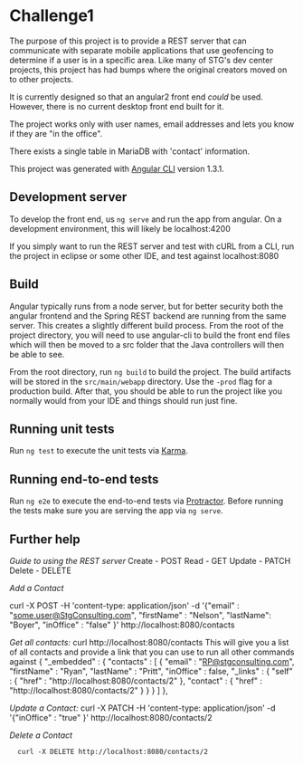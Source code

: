 # Challenge1

The purpose of this project is to provide a REST server that can communicate with separate mobile applications that use geofencing to determine if a user is in a specific area.
Like many of STG's dev center projects, this project has had bumps where the original creators moved on to other projects.

It is currently designed so that an angular2 front end _could_ be used. However, there is no current desktop front end built for it.

The project works only with user names, email addresses and lets you know if they are "in the office".

There exists a single table in MariaDB with 'contact' information.

This project was generated with [Angular CLI](https://github.com/angular/angular-cli) version 1.3.1.

## Development server

To develop the front end, us `ng serve` and run the app from angular. On a development environment, this will likely be localhost:4200

If you simply want to run the REST server and test with cURL from a CLI, run the project in eclipse or some other IDE, and test against localhost:8080

## Build

Angular typically runs from a node server, but for better security both the angular frontend and the Spring REST backend are running from the same server. This creates a slightly different build process. From the root of the project directory, you will need to use angular-cli to build the front end files which will then be moved to a src folder that the Java controllers will then be able to see.

From the root directory, run `ng build` to build the project. The build artifacts will be stored in the `src/main/webapp` directory. Use the `-prod` flag for a production build. After that, you should be able to run the project like you normally would from your IDE and things should run just fine.

## Running unit tests

Run `ng test` to execute the unit tests via [Karma](https://karma-runner.github.io).

## Running end-to-end tests

Run `ng e2e` to execute the end-to-end tests via [Protractor](http://www.protractortest.org/).
Before running the tests make sure you are serving the app via `ng serve`.

## Further help
*Guide to using the REST server*
Create - POST
Read - GET
Update - PATCH
Delete - DELETE

*Add a Contact*

  curl  -X POST -H 'content-type: application/json' -d '{"email" : "some.user@StgConsulting.com", "firstName" : "Nelson", "lastName": "Boyer", "inOffice" : "false" }' http://localhost:8080/contacts

*Get all contacts:*
curl http://localhost:8080/contacts
This will give you a list of all contacts and provide a link that you can use to run all other commands against
{
    "_embedded" : {
          "contacts" : [ {
                  "email" : "RP@stgconsulting.com",
                        "firstName" : "Ryan",
                              "lastName" : "Pritt",
                                    "inOffice" : false,
                                          "_links" : {
                                                    "self" : {
                                                                "href" : "http://localhost:8080/contacts/2"
                                                                          },
                                                            "contact" : {
                                                                        "href" : "http://localhost:8080/contacts/2"
                                                                                  }
                                                          }
                      } ]
            },

*Update a Contact:*
      curl -X PATCH -H 'content-type: application/json' -d '{"inOffice" : "true" }' http://localhost:8080/contacts/2

*Delete a Contact*

      curl -X DELETE http://localhost:8080/contacts/2


